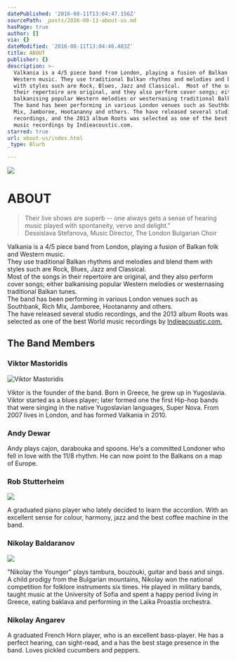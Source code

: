 ```yaml
---
datePublished: '2016-08-11T13:04:47.156Z'
sourcePath: _posts/2016-08-11-about-us.md
hasPage: true
author: []
via: {}
dateModified: '2016-08-11T13:04:46.483Z'
title: ABOUT
publisher: {}
description: >-
  Valkania is a 4/5 piece band from London, playing a fusion of Balkan folk and
  Western music. They use traditional Balkan rhythms and melodies and blend them
  with styles such are Rock, Blues, Jazz and Classical.  Most of the songs in
  their repertoire are original, and they also perform cover songs; either
  balkanising popular Western melodies or westernasing traditional Balkan tunes.
  The band has been performing in various London venues such as Southbank, Rich
  Mix, Jamboree, Hootananny and others. The have released several studio
  recordings, and the 2013 album Roots was selected as one of the best World
  music recordings by Indieacoustic.com.
starred: true
url: about-us/index.html
_type: Blurb

---
```

![](https://the-grid-user-content.s3-us-west-2.amazonaws.com/47bbcd09-8233-4514-8286-db9e58ef52dc.jpg)

# ABOUT

> Their live shows are superb -- one always gets a sense of hearing music played with spontaneity, verve and delight."  
> Dessislava Stefanova, Music Director, The London Bulgarian Choir

Valkania is a 4/5 piece band from London, playing a fusion of Balkan folk and Western music.  
They use traditional Balkan rhythms and melodies and blend them with styles such are Rock, Blues, Jazz and Classical.   
Most of the songs in their repertoire are original, and they also perform cover songs; either balkanising popular Western melodies or westernasing traditional Balkan tunes.  
The band has been performing in various London venues such as Southbank, Rich Mix, Jamboree, Hootananny and others.  
The have released several studio recordings, and the 2013 album Roots was selected as one of the best World music recordings by [Indieacoustic.com.][0]

## The Band Members

### Viktor Mastoridis
![Viktor Mastoridis](https://the-grid-user-content.s3-us-west-2.amazonaws.com/d6c47dec-d21a-4e33-8e9d-4e3dbe77e35e.jpg)

Viktor is the founder of the band. Born in Greece, he grew up in Yugoslavia. Viktor started as a blues player; later formed one the first Hip-hop bands that were singing in the native Yugoslavian languages, Super Nova. From 2007 lives in London, and has formed Valkania in 2010\.

### Andy Dewar

Andy plays cajon, darabouka and spoons. He's a committed Londoner who fell in love with the 11/8 rhythm. He can now point to the Balkans on a map of Europe.

### Rob Stutterheim
![](https://the-grid-user-content.s3-us-west-2.amazonaws.com/709d688b-9b02-4aad-85d5-bf29193eee15.jpg)

A graduated piano player who lately decided to learn the accordion. With an excellent sense for colour, harmony, jazz and the best coffee machine in the band.

### Nikolay Baldaranov
![](https://the-grid-user-content.s3-us-west-2.amazonaws.com/17b017d9-a6a7-40ae-b29d-8aeca35f77d4.jpg)

"Nikolay the Younger" plays tambura, bouzouki, guitar and bass and sings. A child prodigy from the Bulgarian mountains, Nikolay won the national competition for folklore instruments six times. He played in military bands, taught music at the University of Sofia and spent a happy period living in Greece, eating baklava and performing in the Laika Proastia orchestra.

### Nikolay Angarev

A graduated French Horn player, who is an excellent bass-player. He has a perfect hearing, can sight-read, and a has the best stage presence in the band. Loves pickled cucumbers and peppers.

[0]: http://indieacoustic.com/ "IndieAcoustic"